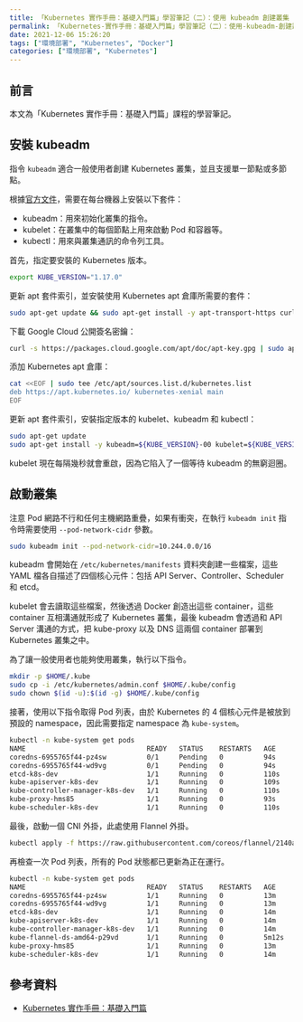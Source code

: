 ```yaml
---
title: 「Kubernetes 實作手冊：基礎入門篇」學習筆記（二）：使用 kubeadm 創建叢集
permalink: 「Kubernetes-實作手冊：基礎入門篇」學習筆記（二）：使用-kubeadm-創建叢集
date: 2021-12-06 15:26:20
tags: ["環境部署", "Kubernetes", "Docker"]
categories: ["環境部署", "Kubernetes"]
---
```


## 前言

本文為「Kubernetes 實作手冊：基礎入門篇」課程的學習筆記。

## 安裝 kubeadm

指令 `kubeadm` 適合一般使用者創建 Kubernetes 叢集，並且支援單一節點或多節點。

根據[官方文件](https://kubernetes.io/docs/setup/production-environment/tools/kubeadm/install-kubeadm/)，需要在每台機器上安裝以下套件：

- kubeadm：用來初始化叢集的指令。
- kubelet：在叢集中的每個節點上用來啟動 Pod 和容器等。
- kubectl：用來與叢集通訊的命令列工具。

首先，指定要安裝的 Kubernetes 版本。

```BASH
export KUBE_VERSION="1.17.0"
```

更新 apt 套件索引，並安裝使用 Kubernetes apt 倉庫所需要的套件：

```BASH
sudo apt-get update && sudo apt-get install -y apt-transport-https curl
```

下載 Google Cloud 公開簽名密鑰：

```BASH
curl -s https://packages.cloud.google.com/apt/doc/apt-key.gpg | sudo apt-key add -
```

添加 Kubernetes apt 倉庫：

```BASH
cat <<EOF | sudo tee /etc/apt/sources.list.d/kubernetes.list
deb https://apt.kubernetes.io/ kubernetes-xenial main
EOF
```

更新 apt 套件索引，安裝指定版本的 kubelet、kubeadm 和 kubectl：

```BASH
sudo apt-get update
sudo apt-get install -y kubeadm=${KUBE_VERSION}-00 kubelet=${KUBE_VERSION}-00 kubectl=${KUBE_VERSION}-00
```

kubelet 現在每隔幾秒就會重啟，因為它陷入了一個等待 kubeadm 的無窮迴圈。

## 啟動叢集

注意 Pod 網路不行和任何主機網路重疊，如果有衝突，在執行 `kubeadm init` 指令時需要使用 `--pod-network-cidr` 參數。

```BASH
sudo kubeadm init --pod-network-cidr=10.244.0.0/16
```

kubeadm 會開始在 `/etc/kubernetes/manifests` 資料夾創建一些檔案，這些 YAML 檔各自描述了四個核心元件：包括 API Server、Controller、Scheduler 和 etcd。

kubelet 會去讀取這些檔案，然後透過 Docker 創造出這些 container，這些 container 互相溝通就形成了 Kubernetes 叢集，最後 kubeadm 會透過和 API Server 溝通的方式，把 kube-proxy 以及 DNS 這兩個 container 部署到 Kubernetes 叢集之中。

為了讓一般使用者也能夠使用叢集，執行以下指令。

```BASH
mkdir -p $HOME/.kube
sudo cp -i /etc/kubernetes/admin.conf $HOME/.kube/config
sudo chown $(id -u):$(id -g) $HOME/.kube/config
```

接著，使用以下指令取得 Pod 列表，由於 Kubernetes 的 4 個核心元件是被放到預設的 namespace，因此需要指定 namespace 為 `kube-system`。

```BASH
kubectl -n kube-system get pods
NAME                              READY   STATUS    RESTARTS   AGE
coredns-6955765f44-pz4sw          0/1     Pending   0          94s
coredns-6955765f44-wd9vg          0/1     Pending   0          94s
etcd-k8s-dev                      1/1     Running   0          110s
kube-apiserver-k8s-dev            1/1     Running   0          109s
kube-controller-manager-k8s-dev   1/1     Running   0          110s
kube-proxy-hms85                  1/1     Running   0          93s
kube-scheduler-k8s-dev            1/1     Running   0          110s
```

最後，啟動一個 CNI 外掛，此處使用 Flannel 外掛。

```BASH
kubectl apply -f https://raw.githubusercontent.com/coreos/flannel/2140ac876ef134e0ed5af15c65e414cf26827915/Documentation/kube-flannel.yml
```

再檢查一次 Pod 列表，所有的 Pod 狀態都已更新為正在運行。

```BASH
kubectl -n kube-system get pods
NAME                              READY   STATUS    RESTARTS   AGE
coredns-6955765f44-pz4sw          1/1     Running   0          13m
coredns-6955765f44-wd9vg          1/1     Running   0          13m
etcd-k8s-dev                      1/1     Running   0          14m
kube-apiserver-k8s-dev            1/1     Running   0          14m
kube-controller-manager-k8s-dev   1/1     Running   0          14m
kube-flannel-ds-amd64-p29vd       1/1     Running   0          5m12s
kube-proxy-hms85                  1/1     Running   0          13m
kube-scheduler-k8s-dev            1/1     Running   0          14m
```

## 參考資料

- [Kubernetes 實作手冊：基礎入門篇](https://hiskio.com/courses/349/about)
